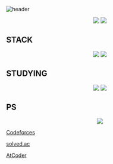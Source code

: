 ![header](https://capsule-render.vercel.app/api?type=Venom&color=7C3AED&height=200&text=Hello!&animation=fadeIn&fontSize=80&fontAlignY=35&fontColor=FFFFFF)

<div align=center>
  <img src="https://img.shields.io/badge/mac%20os-000000?style=for-the-badge&logo=apple&logoColor=white" />
  <img src="https://img.shields.io/badge/Obsidian-7C3AED?style=for-the-badge&logo=obsidian&logoColor=white" />
</div>

## STACK
<div align=center>
  <img src="https://img.shields.io/badge/C%2B%2B-00599C?style=for-the-badge&logo=c%2B%2B&logoColor=white" />
  <img src="https://img.shields.io/badge/Java-ED8B00?style=for-the-badge&logo=openjdk&logoColor=white" />
</div>


## STUDYING
<div align=center>
  <img src="https://img.shields.io/badge/unrealengine-%23313131.svg?style=for-the-badge&logo=unrealengine&logoColor=white" />
  <img src="https://img.shields.io/badge/Spring-6DB33F?style=for-the-badge&logo=spring&logoColor=white" />
</div>


## PS
<div align=center>
  <img src="https://img.shields.io/badge/Codeforces-445f9d?style=for-the-badge&logo=Codeforces&logoColor=white" /> 
</div>

  [Codeforces](https://codeforces.com/profile/pysunn)
  
  [solved.ac](https://solved.ac/profile/pysunn)

  [AtCoder](https://atcoder.jp/users/pysunn)
